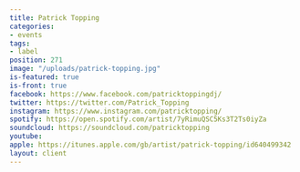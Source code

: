 ```yaml
---
title: Patrick Topping
categories:
- events
tags:
- label
position: 271
image: "/uploads/patrick-topping.jpg"
is-featured: true
is-front: true
facebook: https://www.facebook.com/patricktoppingdj/
twitter: https://twitter.com/Patrick_Topping
instagram: https://www.instagram.com/patricktopping/
spotify: https://open.spotify.com/artist/7yRimuQSC5Ks3T2Ts0iyZa
soundcloud: https://soundcloud.com/patricktopping
youtube: 
apple: https://itunes.apple.com/gb/artist/patrick-topping/id640499342
layout: client
---
```


